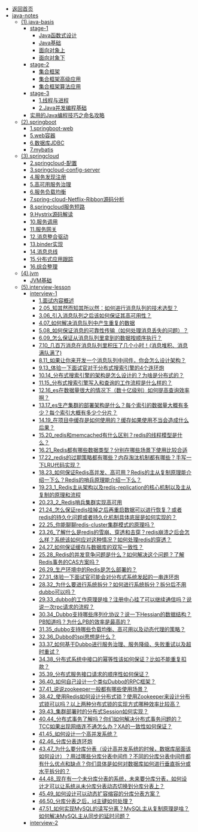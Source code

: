 - [返回首页](/)
- [java-notes](java-notes/)
  - [(1).java-basis](java-notes/(1).java-basis/)
    - [stage-1](java-notes/(1).java-basis/stage-1/)
      - [Java函数式设计](java-notes/(1).java-basis/stage-1/Java函数式设计.md)
      - [Java基础](java-notes/(1).java-basis/stage-1/Java基础.md)
      - [面向对象上](java-notes/(1).java-basis/stage-1/面向对象上.md)
      - [面向对象下](java-notes/(1).java-basis/stage-1/面向对象下.md)
    - [stage-2](java-notes/(1).java-basis/stage-2/)
      - [集合框架](java-notes/(1).java-basis/stage-2/集合框架.md)
      - [集合框架高级应用](java-notes/(1).java-basis/stage-2/集合框架高级应用.md)
      - [集合框架算法应用](java-notes/(1).java-basis/stage-2/集合框架算法应用.md)
    - [stage-3](java-notes/(1).java-basis/stage-3/)
      - [1.线程与进程](java-notes/(1).java-basis/stage-3/1.线程与进程.md)
      - [2.Java并发编程基础](java-notes/(1).java-basis/stage-3/2.Java并发编程基础.md)
    - [实用的Java编程技巧之命名攻略](java-notes/(1).java-basis/实用的Java编程技巧之命名攻略.md)
  - [(2).springboot](java-notes/(2).springboot/)
    - [1.springboot-web](java-notes/(2).springboot/1.springboot-web.md)
    - [5.web容器](java-notes/(2).springboot/5.web容器.md)
    - [6.数据库JDBC](java-notes/(2).springboot/6.数据库JDBC.md)
    - [7.mybatis](java-notes/(2).springboot/7.mybatis.md)
  - [(3).springcloud](java-notes/(3).springcloud/)
    - [2.springcloud-配置](java-notes/(3).springcloud/2.springcloud-配置.md)
    - [3.springcloud-config-server](java-notes/(3).springcloud/3.springcloud-config-server.md)
    - [4.服务发现注册](java-notes/(3).springcloud/4.服务发现注册.md)
    - [5.高可用服务治理](java-notes/(3).springcloud/5.高可用服务治理.md)
    - [6.服务负载均衡](java-notes/(3).springcloud/6.服务负载均衡.md)
    - [7.spring-cloud-Netflix-Ribbon源码分析](java-notes/(3).springcloud/7.spring-cloud-Netflix-Ribbon源码分析.md)
    - [8.springcloud服务短路](java-notes/(3).springcloud/8.springcloud服务短路.md)
    - [9.Hystrix源码解读](java-notes/(3).springcloud/9.Hystrix源码解读.md)
    - [10.服务调用](java-notes/(3).springcloud/10.服务调用.md)
    - [11.服务网关](java-notes/(3).springcloud/11.服务网关.md)
    - [12.消息整合驱动](java-notes/(3).springcloud/12.消息整合驱动.md)
    - [13.binder实现](java-notes/(3).springcloud/13.binder实现.md)
    - [14.消息总线](java-notes/(3).springcloud/14.消息总线.md)
    - [15.分布式应用跟踪](java-notes/(3).springcloud/15.分布式应用跟踪.md)
    - [16.综合整理](java-notes/(3).springcloud/16.综合整理.md)
  - [(4).jvm](java-notes/(4).jvm/)
    - [JVM基础](java-notes/(4).jvm/JVM基础.md)
  - [(5).interview-lesson](java-notes/(5).interview-lesson/)
    - [interview-1](java-notes/(5).interview-lesson/interview-1/)
      - [1.面试内容概述](java-notes/(5).interview-lesson/interview-1/1.面试内容概述.md)
      - [2.05_知其然而知其所以然：如何进行消息队列的技术选型？](java-notes/(5).interview-lesson/interview-1/2.05_知其然而知其所以然：如何进行消息队列的技术选型？.md)
      - [3.06_引入消息队列之后该如何保证其高可用性？](java-notes/(5).interview-lesson/interview-1/3.06_引入消息队列之后该如何保证其高可用性？.md)
      - [4.07_如何解决消息队列中产生重复的数据](java-notes/(5).interview-lesson/interview-1/4.07_如何解决消息队列中产生重复的数据.md)
      - [5.08_如何保证消息的可靠性传输（如何处理消息丢失的问题）？](java-notes/(5).interview-lesson/interview-1/5.08_如何保证消息的可靠性传输（如何处理消息丢失的问题）？.md)
      - [6.09_怎么保证从消息队列里拿到的数据按顺序执行？](java-notes/(5).interview-lesson/interview-1/6.09_怎么保证从消息队列里拿到的数据按顺序执行？.md)
      - [7.10_几百万消息在消息队列里积压了几个小时！(消息堆积、消息满队满了)](java-notes/(5).interview-lesson/interview-1/7.10_几百万消息在消息队列里积压了几个小时！(消息堆积、消息满队满了).md)
      - [8.11_如果让你来开发一个消息队列中间件，你会怎么设计架构？](java-notes/(5).interview-lesson/interview-1/8.11_如果让你来开发一个消息队列中间件，你会怎么设计架构？.md)
      - [9.13_体验一下面试官对于分布式搜索引擎的4个连环炮](java-notes/(5).interview-lesson/interview-1/9.13_体验一下面试官对于分布式搜索引擎的4个连环炮.md)
      - [10.14_分布式搜索引擎的架构是怎么设计的？为啥是分布式的？](java-notes/(5).interview-lesson/interview-1/10.14_分布式搜索引擎的架构是怎么设计的？为啥是分布式的？.md)
      - [11.15_分布式搜索引擎写入和查询的工作流程是什么样的？](java-notes/(5).interview-lesson/interview-1/11.15_分布式搜索引擎写入和查询的工作流程是什么样的？.md)
      - [12.16_es在数据量很大的情况下（数十亿级别）如何提高查询效率啊？](java-notes/(5).interview-lesson/interview-1/12.16_es在数据量很大的情况下（数十亿级别）如何提高查询效率啊？.md)
      - [13.17_es生产集群的部署架构是什么？每个索引的数据量大概有多少？每个索引大概有多少个分片？](java-notes/(5).interview-lesson/interview-1/13.17_es生产集群的部署架构是什么？每个索引的数据量大概有多少？每个索引大概有多少个分片？.md)
      - [14.19_在项目中缓存是如何使用的？缓存如果使用不当会造成什么后果？](java-notes/(5).interview-lesson/interview-1/14.19_在项目中缓存是如何使用的？缓存如果使用不当会造成什么后果？.md)
      - [15.20_redis和memcached有什么区别？redis的线程模型是什么？](java-notes/(5).interview-lesson/interview-1/15.20_redis和memcached有什么区别？redis的线程模型是什么？.md)
      - [16.21_Redis都有哪些数据类型？分别在哪些场景下使用比较合适](java-notes/(5).interview-lesson/interview-1/16.21_Redis都有哪些数据类型？分别在哪些场景下使用比较合适.md)
      - [17.22_redis的过期策略都有哪些？内存淘汰机制都有哪些？手写一下LRU代码实现？](java-notes/(5).interview-lesson/interview-1/17.22_redis的过期策略都有哪些？内存淘汰机制都有哪些？手写一下LRU代码实现？.md)
      - [18.23_如何保证Redis高并发、高可用？Redis的主从复制原理能介绍一下么？Redis的哨兵原理能介绍一下么？](java-notes/(5).interview-lesson/interview-1/18.23_如何保证Redis高并发、高可用？Redis的主从复制原理能介绍一下么？Redis的哨兵原理能介绍一下么？.md)
      - [19.23_1_Redis主从架构以及redis-replication的核心机制以及主从复制的原理和流程](java-notes/(5).interview-lesson/interview-1/19.23_1_Redis主从架构以及redis-replication的核心机制以及主从复制的原理和流程.md)
      - [20.23_2_Redis哨兵集群实现高可用](java-notes/(5).interview-lesson/interview-1/20.23_2_Redis哨兵集群实现高可用.md)
      - [21.24_怎么保证redis挂掉之后再重启数据可以进行恢复？或者redis的持久化问题或者持久化机制具体底层是如何实现的？](java-notes/(5).interview-lesson/interview-1/21.24_怎么保证redis挂掉之后再重启数据可以进行恢复？或者redis的持久化问题或者持久化机制具体底层是如何实现的？.md)
      - [22.25_你能聊聊redis-cluster集群模式的原理吗？](java-notes/(5).interview-lesson/interview-1/22.25_你能聊聊redis-cluster集群模式的原理吗？.md)
      - [23.26_了解什么是redis的雪崩、穿透和击穿？redis崩溃之后会怎么样？系统该如何应对这种情况？如何处理redis的穿透？](java-notes/(5).interview-lesson/interview-1/23.26_了解什么是redis的雪崩、穿透和击穿？redis崩溃之后会怎么样？系统该如何应对这种情况？如何处理redis的穿透？.md)
      - [24.27_如何保证缓存与数据库的双写一致性？](java-notes/(5).interview-lesson/interview-1/24.27_如何保证缓存与数据库的双写一致性？.md)
      - [25.28_Redis的并发竞争问题是什么？如何解决这个问题？了解Redis事务的CAS方案吗？](java-notes/(5).interview-lesson/interview-1/25.28_Redis的并发竞争问题是什么？如何解决这个问题？了解Redis事务的CAS方案吗？.md)
      - [26.29_生产环境中的Redis是怎么部署的？](java-notes/(5).interview-lesson/interview-1/26.29_生产环境中的Redis是怎么部署的？.md)
      - [27.31_体验一下面试官可能会对分布式系统发起的一串连环炮](java-notes/(5).interview-lesson/interview-1/27.31_体验一下面试官可能会对分布式系统发起的一串连环炮.md)
      - [28.32_为什么要进行系统拆分？如何进行系统拆分？拆分后不用dubbo可以吗？](java-notes/(5).interview-lesson/interview-1/28.32_为什么要进行系统拆分？如何进行系统拆分？拆分后不用dubbo可以吗？.md)
      - [29.33_dubbo的工作原理是啥？注册中心挂了可以继续通信吗？说说一次rpc请求的流程？](java-notes/(5).interview-lesson/interview-1/29.33_dubbo的工作原理是啥？注册中心挂了可以继续通信吗？说说一次rpc请求的流程？.md)
      - [30.34_Dubbo支持哪些序列化协议？说一下Hessian的数据结构？PB知道吗？为什么PB的效率是最高的？](java-notes/(5).interview-lesson/interview-1/30.34_Dubbo支持哪些序列化协议？说一下Hessian的数据结构？PB知道吗？为什么PB的效率是最高的？.md)
      - [31.35_dubbo支持哪些负载均衡、高可用以及动态代理的策略？](java-notes/(5).interview-lesson/interview-1/31.35_dubbo支持哪些负载均衡、高可用以及动态代理的策略？.md)
      - [32.36_Dubbo的spi思想是什么？](java-notes/(5).interview-lesson/interview-1/32.36_Dubbo的spi思想是什么？.md)
      - [33.37_如何基于Dubbo进行服务治理、服务降级、失败重试以及超时重试？](java-notes/(5).interview-lesson/interview-1/33.37_如何基于Dubbo进行服务治理、服务降级、失败重试以及超时重试？.md)
      - [34.38_分布式系统中接口的幂等性该如何保证？比如不能重复扣款？](java-notes/(5).interview-lesson/interview-1/34.38_分布式系统中接口的幂等性该如何保证？比如不能重复扣款？.md)
      - [35.39_分布式服务接口请求的顺序性如何保证？](java-notes/(5).interview-lesson/interview-1/35.39_分布式服务接口请求的顺序性如何保证？.md)
      - [36.40_如何自己设计一个类似Dubbo的RPC框架？](java-notes/(5).interview-lesson/interview-1/36.40_如何自己设计一个类似Dubbo的RPC框架？.md)
      - [37.41_说说zookeeper一般都有哪些使用场景？](java-notes/(5).interview-lesson/interview-1/37.41_说说zookeeper一般都有哪些使用场景？.md)
      - [38.42_使用Redis如何设计分布式锁？使用Zookeeper来设计分布式锁可以吗？以上两种分布式锁的实现方式哪种效率比较高？](java-notes/(5).interview-lesson/interview-1/38.42_使用Redis如何设计分布式锁？使用Zookeeper来设计分布式锁可以吗？以上两种分布式锁的实现方式哪种效率比较高？.md)
      - [39.43_集群部署时的分布式Session如何实现？](java-notes/(5).interview-lesson/interview-1/39.43_集群部署时的分布式Session如何实现？.md)
      - [40.44_分布式事务了解吗？你们如何解决分布式事务问题的？TCC如果出现网络连不通怎么办？XA的一致性如何保证？](java-notes/(5).interview-lesson/interview-1/40.44_分布式事务了解吗？你们如何解决分布式事务问题的？TCC如果出现网络连不通怎么办？XA的一致性如何保证？.md)
      - [41.45_如何设计一个高并发系统？](java-notes/(5).interview-lesson/interview-1/41.45_如何设计一个高并发系统？.md)
      - [42.46_分库分表连环炮](java-notes/(5).interview-lesson/interview-1/42.46_分库分表连环炮.md)
      - [43.47_为什么要分库分表（设计高并发系统的时候，数据库层面该如何设计）？用过哪些分库分表中间件？不同的分库分表中间件都有什么优点和缺点？你们具体是如何对数据库如何进行垂直拆分或水平拆分的？](java-notes/(5).interview-lesson/interview-1/43.47_为什么要分库分表（设计高并发系统的时候，数据库层面该如何设计）？用过哪些分库分表中间件？不同的分库分表中间件都有什么优点和缺点？你们具体是如何对数据库如何进行垂直拆分或水平拆分的？.md)
      - [44.48_现在有一个未分库分表的系统，未来要分库分表，如何设计才可以让系统从未分库分表动态切换到分库分表上？](java-notes/(5).interview-lesson/interview-1/44.48_现在有一个未分库分表的系统，未来要分库分表，如何设计才可以让系统从未分库分表动态切换到分库分表上？.md)
      - [45.49_如何设计可以动态扩容缩容的分库分表方案？](java-notes/(5).interview-lesson/interview-1/45.49_如何设计可以动态扩容缩容的分库分表方案？.md)
      - [46.50_分库分表之后，id主键如何处理？](java-notes/(5).interview-lesson/interview-1/46.50_分库分表之后，id主键如何处理？.md)
      - [47.51_如何实现MySQL的读写分离？MySQL主从复制原理是啥？如何解决MySQL主从同步的延时问题？](java-notes/(5).interview-lesson/interview-1/47.51_如何实现MySQL的读写分离？MySQL主从复制原理是啥？如何解决MySQL主从同步的延时问题？.md)
    - [interview-2](java-notes/(5).interview-lesson/interview-2/)
